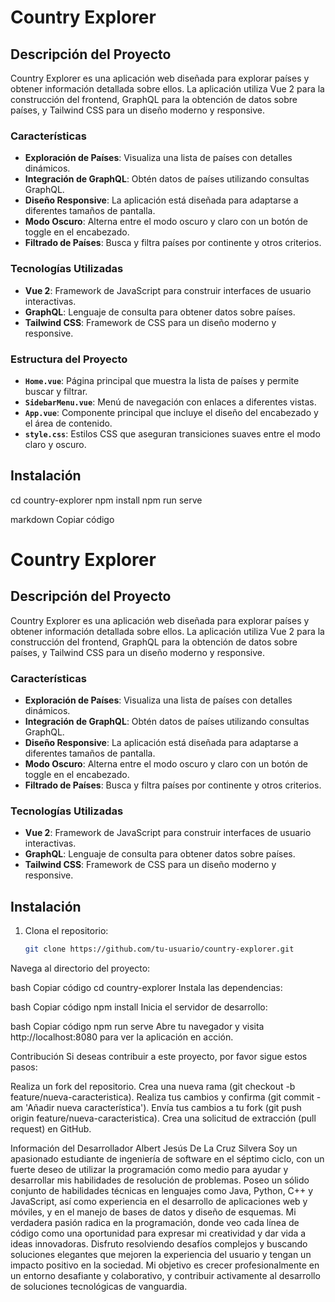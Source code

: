 # Country Explorer

## Descripción del Proyecto

Country Explorer es una aplicación web diseñada para explorar países y obtener información detallada sobre ellos. La aplicación utiliza Vue 2 para la construcción del frontend, GraphQL para la obtención de datos sobre países, y Tailwind CSS para un diseño moderno y responsive.

### Características

- **Exploración de Países**: Visualiza una lista de países con detalles dinámicos.
- **Integración de GraphQL**: Obtén datos de países utilizando consultas GraphQL.
- **Diseño Responsive**: La aplicación está diseñada para adaptarse a diferentes tamaños de pantalla.
- **Modo Oscuro**: Alterna entre el modo oscuro y claro con un botón de toggle en el encabezado.
- **Filtrado de Países**: Busca y filtra países por continente y otros criterios.

### Tecnologías Utilizadas

- **Vue 2**: Framework de JavaScript para construir interfaces de usuario interactivas.
- **GraphQL**: Lenguaje de consulta para obtener datos sobre países.
- **Tailwind CSS**: Framework de CSS para un diseño moderno y responsive.

### Estructura del Proyecto

- **`Home.vue`**: Página principal que muestra la lista de países y permite buscar y filtrar.
- **`SidebarMenu.vue`**: Menú de navegación con enlaces a diferentes vistas.
- **`App.vue`**: Componente principal que incluye el diseño del encabezado y el área de contenido.
- **`style.css`**: Estilos CSS que aseguran transiciones suaves entre el modo claro y oscuro.

## Instalación

cd country-explorer
npm install
npm run serve



markdown
Copiar código
# Country Explorer

## Descripción del Proyecto

Country Explorer es una aplicación web diseñada para explorar países y obtener información detallada sobre ellos. La aplicación utiliza Vue 2 para la construcción del frontend, GraphQL para la obtención de datos sobre países, y Tailwind CSS para un diseño moderno y responsive.

### Características

- **Exploración de Países**: Visualiza una lista de países con detalles dinámicos.
- **Integración de GraphQL**: Obtén datos de países utilizando consultas GraphQL.
- **Diseño Responsive**: La aplicación está diseñada para adaptarse a diferentes tamaños de pantalla.
- **Modo Oscuro**: Alterna entre el modo oscuro y claro con un botón de toggle en el encabezado.
- **Filtrado de Países**: Busca y filtra países por continente y otros criterios.

### Tecnologías Utilizadas

- **Vue 2**: Framework de JavaScript para construir interfaces de usuario interactivas.
- **GraphQL**: Lenguaje de consulta para obtener datos sobre países.
- **Tailwind CSS**: Framework de CSS para un diseño moderno y responsive.



## Instalación

1. Clona el repositorio:
   ```bash
   git clone https://github.com/tu-usuario/country-explorer.git
Navega al directorio del proyecto:

bash
Copiar código
cd country-explorer
Instala las dependencias:

bash
Copiar código
npm install
Inicia el servidor de desarrollo:

bash
Copiar código
npm run serve
Abre tu navegador y visita http://localhost:8080 para ver la aplicación en acción.

Contribución
Si deseas contribuir a este proyecto, por favor sigue estos pasos:

Realiza un fork del repositorio.
Crea una nueva rama (git checkout -b feature/nueva-caracteristica).
Realiza tus cambios y confirma (git commit -am 'Añadir nueva característica').
Envía tus cambios a tu fork (git push origin feature/nueva-caracteristica).
Crea una solicitud de extracción (pull request) en GitHub.



Información del Desarrollador
Albert Jesús De La Cruz Silvera
Soy un apasionado estudiante de ingeniería de software en el séptimo ciclo, con un fuerte deseo de utilizar la programación como medio para ayudar y desarrollar mis habilidades de resolución de problemas. Poseo un sólido conjunto de habilidades técnicas en lenguajes como Java, Python, C++ y JavaScript, así como experiencia en el desarrollo de aplicaciones web y móviles, y en el manejo de bases de datos y diseño de esquemas. Mi verdadera pasión radica en la programación, donde veo cada línea de código como una oportunidad para expresar mi creatividad y dar vida a ideas innovadoras. Disfruto resolviendo desafíos complejos y buscando soluciones elegantes que mejoren la experiencia del usuario y tengan un impacto positivo en la sociedad. Mi objetivo es crecer profesionalmente en un entorno desafiante y colaborativo, y contribuir activamente al desarrollo de soluciones tecnológicas de vanguardia.
